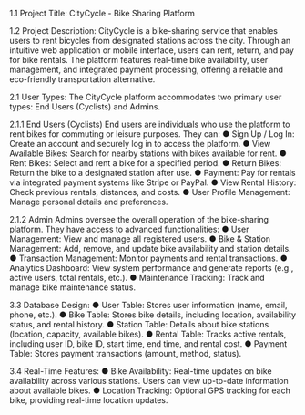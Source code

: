 1.1 Project Title:
CityCycle - Bike Sharing Platform

1.2 Project Description:
CityCycle is a bike-sharing service that enables users to rent bicycles from designated
stations across the city. Through an intuitive web application or mobile interface, users can
rent, return, and pay for bike rentals. The platform features real-time bike availability, user
management, and integrated payment processing, offering a reliable and eco-friendly
transportation alternative.

2.1 User Types:
The CityCycle platform accommodates two primary user types: End Users (Cyclists) and
Admins.

2.1.1 End Users (Cyclists)
End users are individuals who use the platform to rent bikes for commuting or leisure
purposes. They can:
● Sign Up / Log In: Create an account and securely log in to access the platform.
● View Available Bikes: Search for nearby stations with bikes available for rent.
● Rent Bikes: Select and rent a bike for a specified period.
● Return Bikes: Return the bike to a designated station after use.
● Payment: Pay for rentals via integrated payment systems like Stripe or PayPal.
● View Rental History: Check previous rentals, distances, and costs.
● User Profile Management: Manage personal details and preferences.

2.1.2 Admin
Admins oversee the overall operation of the bike-sharing platform. They have access to
advanced functionalities:
● User Management: View and manage all registered users.
● Bike & Station Management: Add, remove, and update bike availability and station
details.
● Transaction Management: Monitor payments and rental transactions.
● Analytics Dashboard: View system performance and generate reports (e.g., active
users, total rentals, etc.).
● Maintenance Tracking: Track and manage bike maintenance status.

3.3 Database Design:
● User Table: Stores user information (name, email, phone, etc.).
● Bike Table: Stores bike details, including location, availability status, and rental
history.
● Station Table: Details about bike stations (location, capacity, available bikes).
● Rental Table: Tracks active rentals, including user ID, bike ID, start time, end time,
and rental cost.
● Payment Table: Stores payment transactions (amount, method, status).

3.4 Real-Time Features:
● Bike Availability: Real-time updates on bike availability across various stations.
Users can view up-to-date information about available bikes.
● Location Tracking: Optional GPS tracking for each bike, providing real-time location
updates.
